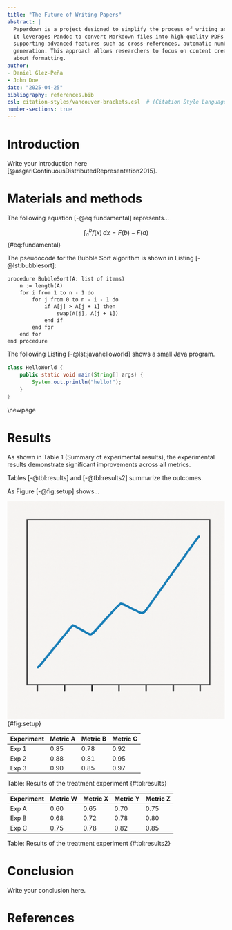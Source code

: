 ```yaml
---
title: "The Future of Writing Papers"
abstract: |
  Paperdown is a project designed to simplify the process of writing academic papers using Markdown.
  It leverages Pandoc to convert Markdown files into high-quality PDFs and DOCX documents, while
  supporting advanced features such as cross-references, automatic numbering, and bibliography
  generation. This approach allows researchers to focus on content creation without worrying
  about formatting.
author:
- Daniel Glez-Peña
- John Doe
date: "2025-04-25"
bibliography: references.bib
csl: citation-styles/vancouver-brackets.csl  # (Citation Style Language file for formatting)
number-sections: true
---
```


# Introduction

Write your introduction here [@asgariContinuousDistributedRepresentation2015].

# Materials and methods

The following equation [-@eq:fundamental] represents...

$$
\int_{a}^{b} f(x) \, dx = F(b) - F(a)
$$ {#eq:fundamental}

The pseudocode for the Bubble Sort algorithm is shown in Listing [-@lst:bubblesort]:

```plaintext {#lst:bubblesort caption="Pseudo code of bubble sort"}
procedure BubbleSort(A: list of items)
    n := length(A)
    for i from 1 to n - 1 do
        for j from 0 to n - i - 1 do
            if A[j] > A[j + 1] then
                swap(A[j], A[j + 1])
            end if
        end for
    end for
end procedure
```
The following Listing [-@lst:javahelloworld] shows a small Java program.

```java {#lst:javahelloworld caption="A Java Hello World program"}
class HelloWorld {
    public static void main(String[] args) {
        System.out.println("hello!");
    }
}
```

\newpage
# Results

As shown in Table 1 (Summary of experimental results), the experimental results demonstrate significant improvements across all metrics.

Tables [-@tbl:results] and [-@tbl:results2] summarize the outcomes.

As Figure [-@fig:setup] shows...

![Experimental setup and results visualization.](figures/figure1.png){#fig:setup}

| Experiment | Metric A | Metric B | Metric C |
|------------|----------|----------|----------|
| Exp 1      | 0.85     | 0.78     | 0.92     |
| Exp 2      | 0.88     | 0.81     | 0.95     |
| Exp 3      | 0.90     | 0.85     | 0.97     |
Table: Results of the treatment experiment {#tbl:results}


| Experiment | Metric W | Metric X | Metric Y | Metric Z |
|------------|----------|----------|----------|----------|
| Exp A      | 0.60     | 0.65     | 0.70     | 0.75     |
| Exp B      | 0.68     | 0.72     | 0.78     | 0.80     |
| Exp C      | 0.75     | 0.78     | 0.82     | 0.85     |
Table: Results of the treatment experiment {#tbl:results2}




# Conclusion

Write your conclusion here.

# References
<!-- pandoc will place the references at the end of the paper -->
